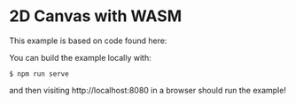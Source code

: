 # 2D Canvas with WASM

This example is based on code found here:

[compiled]: https://rustwasm.github.io/wasm-bindgen/exbuild/canvas/
[dox]: https://rustwasm.github.io/docs/wasm-bindgen/examples/2d-canvas.html

You can build the example locally with:

```command
$ npm run serve
```

and then visiting http://localhost:8080 in a browser should run the example!